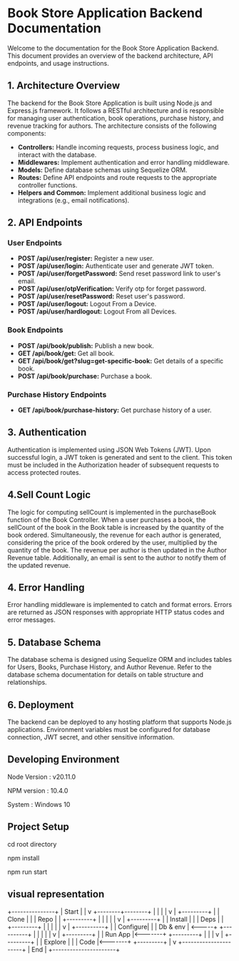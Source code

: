 # Book Store Application Backend Documentation

Welcome to the documentation for the Book Store Application Backend. This document provides an overview of the backend architecture, API endpoints, and usage instructions.


## 1. Architecture Overview 

The backend for the Book Store Application is built using Node.js and Express.js framework. It follows a RESTful architecture and is responsible for managing user authentication, book operations, purchase history, and revenue tracking for authors. The architecture consists of the following components:

- **Controllers:** Handle incoming requests, process business logic, and interact with the database.
- **Middlewares:** Implement authentication and error handling middleware.
- **Models:** Define database schemas using Sequelize ORM.
- **Routes:** Define API endpoints and route requests to the appropriate controller functions.
- **Helpers and Common:** Implement additional business logic and integrations (e.g., email notifications).

## 2. API Endpoints 

### User Endpoints

- **POST /api/user/register:** Register a new user.
- **POST /api/user/login:** Authenticate user and generate JWT token.
- **POST /api/user/forgetPassword:** Send reset password link to user's email.
- **POST /api/user/otpVerification:** Verify otp for forget password.
- **POST /api/user/resetPassword:** Reset user's password.
- **POST /api/user/logout:** Logout From a Device.
- **POST /api/user/hardlogout:** Logout From all Devices.


### Book Endpoints

- **POST /api/book/publish:** Publish a new book.
- **GET /api/book/get:** Get all book.
- **GET /api/book/get?slug=get-specific-book:** Get details of a specific book.
- **POST /api/book/purchase:** Purchase a book.

### Purchase History Endpoints

- **GET /api/book/purchase-history:** Get purchase history of a user.

## 3. Authentication 

Authentication is implemented using JSON Web Tokens (JWT). Upon successful login, a JWT token is generated and sent to the client. This token must be included in the Authorization header of subsequent requests to access protected routes.

## 4.Sell Count Logic
The logic for computing sellCount is implemented in the purchaseBook function of the Book Controller. When a user purchases a book, the sellCount of the book in the Book table is increased by the quantity of the book ordered. Simultaneously, the revenue for each author is generated, considering the price of the book ordered by the user, multiplied by the quantity of the book. The revenue per author is then updated in the Author Revenue table. Additionally, an email is sent to the author to notify them of the updated revenue.

## 4. Error Handling 

Error handling middleware is implemented to catch and format errors. Errors are returned as JSON responses with appropriate HTTP status codes and error messages.

## 5. Database Schema 

The database schema is designed using Sequelize ORM and includes tables for Users, Books, Purchase History, and Author Revenue. Refer to the database schema documentation for details on table structure and relationships.

## 6. Deployment 

The backend can be deployed to any hosting platform that supports Node.js applications. Environment variables must be configured for database connection, JWT secret, and other sensitive information.

##  Developing Environment
Node Version : v20.11.0

NPM version : 10.4.0

System : Windows 10

## Project Setup
cd root directory

npm install

npm run start

## visual representation
 +---------------+
 |   Start       |
 |               v
 +--------+--------+
     |             |
     |             |
     v             |
+---------+        |
| Clone   |        |
| Repo    |        |
+---------+        |
     |             |
     |             |
     v             |
+---------+        |
| Install |        |
| Deps    |        |
+---------+        |
     |             |
     |             |
     v             |
+----------+       |
| Configure|       |
| Db & env | <-----+
+----------+       |
     |             |
     |             |
     v             |
+---------+        |
| Run App |<-------+
+---------+        |
     |             |
     v             |
+---------+        |
| Explore |        |
| Code    |<-------+
+---------+
     |
     v
+----------------------+ | End | +----------------------+

